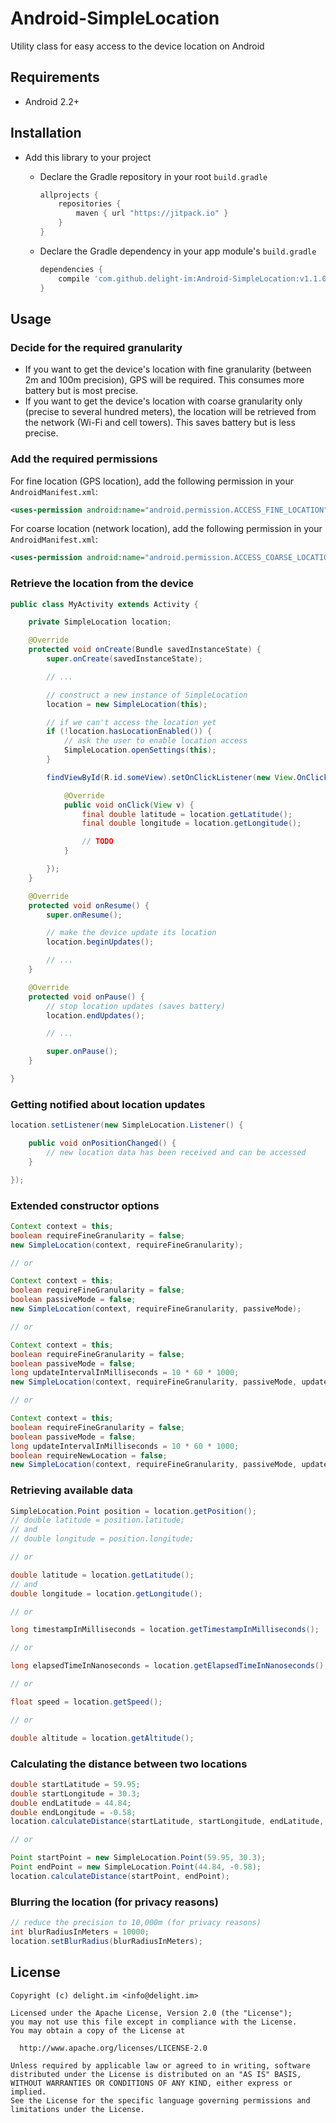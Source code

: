 # Android-SimpleLocation

Utility class for easy access to the device location on Android

## Requirements

 * Android 2.2+

## Installation

 * Add this library to your project
   * Declare the Gradle repository in your root `build.gradle`

     ```gradle
     allprojects {
         repositories {
             maven { url "https://jitpack.io" }
         }
     }
     ```

   * Declare the Gradle dependency in your app module's `build.gradle`

     ```gradle
     dependencies {
         compile 'com.github.delight-im:Android-SimpleLocation:v1.1.0'
     }
     ```

## Usage

### Decide for the required granularity

 * If you want to get the device's location with fine granularity (between 2m and 100m precision), GPS will be required. This consumes more battery but is most precise.
 * If you want to get the device's location with coarse granularity only (precise to several hundred meters), the location will be retrieved from the network (Wi-Fi and cell towers). This saves battery but is less precise.

### Add the required permissions

For fine location (GPS location), add the following permission in your `AndroidManifest.xml`:

```xml
<uses-permission android:name="android.permission.ACCESS_FINE_LOCATION" />
```

For coarse location (network location), add the following permission in your `AndroidManifest.xml`:

```xml
<uses-permission android:name="android.permission.ACCESS_COARSE_LOCATION" />
```

### Retrieve the location from the device

```java
public class MyActivity extends Activity {

    private SimpleLocation location;

    @Override
    protected void onCreate(Bundle savedInstanceState) {
        super.onCreate(savedInstanceState);

        // ...

        // construct a new instance of SimpleLocation
        location = new SimpleLocation(this);

        // if we can't access the location yet
        if (!location.hasLocationEnabled()) {
            // ask the user to enable location access
            SimpleLocation.openSettings(this);
        }

        findViewById(R.id.someView).setOnClickListener(new View.OnClickListener() {

            @Override
            public void onClick(View v) {
                final double latitude = location.getLatitude();
                final double longitude = location.getLongitude();

                // TODO
            }

        });
    }

    @Override
    protected void onResume() {
        super.onResume();

        // make the device update its location
        location.beginUpdates();

        // ...
    }

    @Override
    protected void onPause() {
        // stop location updates (saves battery)
        location.endUpdates();

        // ...

        super.onPause();
    }

}
```

### Getting notified about location updates

```java
location.setListener(new SimpleLocation.Listener() {

    public void onPositionChanged() {
        // new location data has been received and can be accessed
    }

});
```

### Extended constructor options

```java
Context context = this;
boolean requireFineGranularity = false;
new SimpleLocation(context, requireFineGranularity);

// or

Context context = this;
boolean requireFineGranularity = false;
boolean passiveMode = false;
new SimpleLocation(context, requireFineGranularity, passiveMode);

// or

Context context = this;
boolean requireFineGranularity = false;
boolean passiveMode = false;
long updateIntervalInMilliseconds = 10 * 60 * 1000;
new SimpleLocation(context, requireFineGranularity, passiveMode, updateIntervalInMilliseconds);

// or

Context context = this;
boolean requireFineGranularity = false;
boolean passiveMode = false;
long updateIntervalInMilliseconds = 10 * 60 * 1000;
boolean requireNewLocation = false;
new SimpleLocation(context, requireFineGranularity, passiveMode, updateIntervalInMilliseconds, requireNewLocation);
```

### Retrieving available data

```java
SimpleLocation.Point position = location.getPosition();
// double latitude = position.latitude;
// and
// double longitude = position.longitude;

// or

double latitude = location.getLatitude();
// and
double longitude = location.getLongitude();

// or

long timestampInMilliseconds = location.getTimestampInMilliseconds();

// or

long elapsedTimeInNanoseconds = location.getElapsedTimeInNanoseconds();

// or

float speed = location.getSpeed();

// or

double altitude = location.getAltitude();
```

### Calculating the distance between two locations

```java
double startLatitude = 59.95;
double startLongitude = 30.3;
double endLatitude = 44.84;
double endLongitude = -0.58;
location.calculateDistance(startLatitude, startLongitude, endLatitude, endLongitude);

// or

Point startPoint = new SimpleLocation.Point(59.95, 30.3);
Point endPoint = new SimpleLocation.Point(44.84, -0.58);
location.calculateDistance(startPoint, endPoint);
```

### Blurring the location (for privacy reasons)

```java
// reduce the precision to 10,000m (for privacy reasons)
int blurRadiusInMeters = 10000;
location.setBlurRadius(blurRadiusInMeters);
```

## License

```
Copyright (c) delight.im <info@delight.im>

Licensed under the Apache License, Version 2.0 (the "License");
you may not use this file except in compliance with the License.
You may obtain a copy of the License at

  http://www.apache.org/licenses/LICENSE-2.0

Unless required by applicable law or agreed to in writing, software
distributed under the License is distributed on an "AS IS" BASIS,
WITHOUT WARRANTIES OR CONDITIONS OF ANY KIND, either express or implied.
See the License for the specific language governing permissions and
limitations under the License.
```
